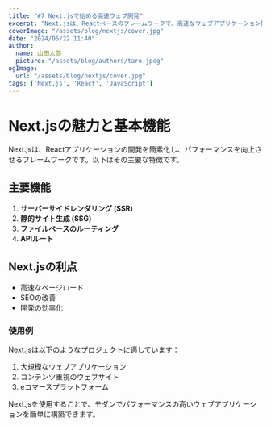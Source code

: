 ```yaml
---
title: "#7 Next.jsで始める高速ウェブ開発"
excerpt: "Next.jsは、Reactベースのフレームワークで、高速なウェブアプリケーション開発を可能にします。サーバーサイドレンダリング、静的サイト生成、ルーティングなどの機能を提供し、開発者の生産性を大幅に向上させます。"
coverImage: "/assets/blog/nextjs/cover.jpg"
date: "2024/06/22 11:40"
author:
  name: 山田太郎
  picture: "/assets/blog/authors/taro.jpeg"
ogImage:
  url: "/assets/blog/nextjs/cover.jpg"
tags: ['Next.js', 'React', 'JavaScript']
---
```


# Next.jsの魅力と基本機能

Next.jsは、Reactアプリケーションの開発を簡素化し、パフォーマンスを向上させるフレームワークです。以下はその主要な特徴です。

## 主要機能

1. **サーバーサイドレンダリング (SSR)**
2. **静的サイト生成 (SSG)**
3. **ファイルベースのルーティング**
4. **APIルート**

## Next.jsの利点

- 高速なページロード
- SEOの改善
- 開発の効率化

### 使用例

Next.jsは以下のようなプロジェクトに適しています：

1. 大規模なウェブアプリケーション
2. コンテンツ重視のウェブサイト
3. eコマースプラットフォーム

Next.jsを使用することで、モダンでパフォーマンスの高いウェブアプリケーションを簡単に構築できます。